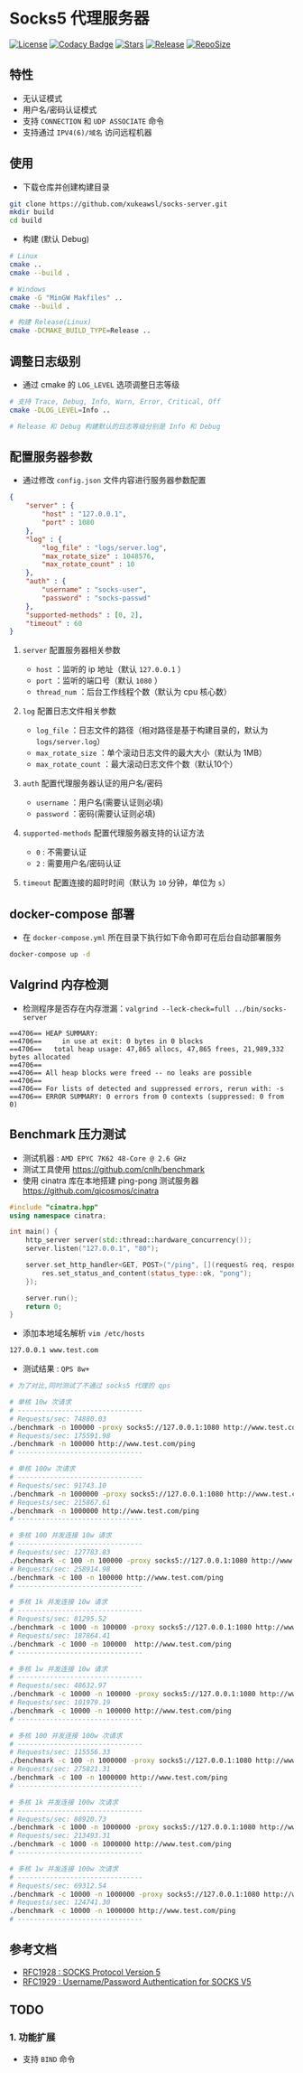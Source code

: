 # Socks5 代理服务器

[![License](https://img.shields.io/npm/l/mithril.svg)](https://github.com/xukeawsl/socks-server/blob/master/LICENSE)
[![Codacy Badge](https://app.codacy.com/project/badge/Grade/d9a5e55fbad64d51886964bf0f9977c9)](https://www.codacy.com/gh/xukeawsl/socks-server/dashboard?utm_source=github.com&amp;utm_medium=referral&amp;utm_content=xukeawsl/socks-server&amp;utm_campaign=Badge_Grade)
[![Stars](https://img.shields.io/github/stars/xukeawsl/socks-server)](https://github.com/xukeawsl/socks-server)
[![Release](https://img.shields.io/github/v/release/xukeawsl/socks-server?color=red)](https://github.com/xukeawsl/socks-server/releases)
[![RepoSize](https://img.shields.io/github/repo-size/xukeawsl/socks-server?color=yellow)](https://img.shields.io/github/repo-size/xukeawsl/socks-server?color=yellow)

## 特性
* 无认证模式
* 用户名/密码认证模式
* 支持 `CONNECTION` 和 `UDP ASSOCIATE` 命令
* 支持通过 `IPV4(6)/域名` 访问远程机器

## 使用
* 下载仓库并创建构建目录
```bash
git clone https://github.com/xukeawsl/socks-server.git
mkdir build
cd build
```
* 构建 (默认 Debug)
```bash
# Linux
cmake ..
cmake --build .

# Windows
cmake -G "MinGW Makfiles" ..
cmake --build .

# 构建 Release(Linux)
cmake -DCMAKE_BUILD_TYPE=Release ..
```

## 调整日志级别
* 通过 cmake 的 `LOG_LEVEL` 选项调整日志等级
```bash
# 支持 Trace, Debug, Info, Warn, Error, Critical, Off
cmake -DLOG_LEVEL=Info ..

# Release 和 Debug 构建默认的日志等级分别是 Info 和 Debug
```

## 配置服务器参数
* 通过修改 `config.json` 文件内容进行服务器参数配置
```json
{
    "server" : {
        "host" : "127.0.0.1",
        "port" : 1080
    },
    "log" : {
        "log_file" : "logs/server.log",
        "max_rotate_size" : 1048576,
        "max_rotate_count" : 10
    },
    "auth" : {
        "username" : "socks-user",
        "password" : "socks-passwd"
    },
    "supported-methods" : [0, 2],
    "timeout" : 60
}
```

1. `server` 配置服务器相关参数
   * `host` ：监听的 ip 地址（默认 `127.0.0.1` ）
   * `port` ：监听的端口号（默认 `1080` ）
   * `thread_num` ：后台工作线程个数（默认为 cpu 核心数）

2. `log` 配置日志文件相关参数
   * `log_file` ：日志文件的路径（相对路径是基于构建目录的，默认为 `logs/server.log`）
   * `max_rotate_size` ：单个滚动日志文件的最大大小（默认为 1MB）
   * `max_rotate_count` ：最大滚动日志文件个数（默认10个）

3. `auth` 配置代理服务器认证的用户名/密码
   * `username` ：用户名(需要认证则必填)
   * `password` ：密码(需要认证则必填)

4. `supported-methods` 配置代理服务器支持的认证方法
   * `0` : 不需要认证
   * `2` : 需要用户名/密码认证
5. `timeout` 配置连接的超时时间（默认为 `10` 分钟，单位为 `s`）

## docker-compose 部署
* 在 `docker-compose.yml` 所在目录下执行如下命令即可在后台自动部署服务
```bash
docker-compose up -d
```

## Valgrind 内存检测
* 检测程序是否存在内存泄漏：`valgrind --leck-check=full ../bin/socks-server`
```valgrind
==4706== HEAP SUMMARY:
==4706==     in use at exit: 0 bytes in 0 blocks
==4706==   total heap usage: 47,865 allocs, 47,865 frees, 21,989,332 bytes allocated
==4706== 
==4706== All heap blocks were freed -- no leaks are possible
==4706== 
==4706== For lists of detected and suppressed errors, rerun with: -s
==4706== ERROR SUMMARY: 0 errors from 0 contexts (suppressed: 0 from 0)
```

## Benchmark 压力测试
* 测试机器 : `AMD EPYC 7K62 48-Core @ 2.6 GHz`
* 测试工具使用 https://github.com/cnlh/benchmark
* 使用 cinatra 库在本地搭建 ping-pong 测试服务器 https://github.com/qicosmos/cinatra
```cpp
#include "cinatra.hpp"
using namespace cinatra;

int main() {
    http_server server(std::thread::hardware_concurrency());
    server.listen("127.0.0.1", "80");

    server.set_http_handler<GET, POST>("/ping", [](request& req, response& res) {
		res.set_status_and_content(status_type::ok, "pong");
	});

    server.run();
    return 0;
}
```
* 添加本地域名解析 `vim /etc/hosts`
```bash
127.0.0.1 www.test.com
```

* 测试结果 : `QPS 8w+`
```bash
# 为了对比,同时测试了不通过 socks5 代理的 qps

# 单核 10w 次请求
# -------------------------------
# Requests/sec: 74880.03
./benchmark -n 100000 -proxy socks5://127.0.0.1:1080 http://www.test.com/ping
# Requests/sec: 175591.98
./benchmark -n 100000 http://www.test.com/ping
# -------------------------------

# 单核 100w 次请求
# -------------------------------
# Requests/sec: 91743.10
./benchmark -n 1000000 -proxy socks5://127.0.0.1:1080 http://www.test.com/ping
# Requests/sec: 215867.61
./benchmark -n 1000000 http://www.test.com/ping
# -------------------------------

# 多核 100 并发连接 10w 请求
# -------------------------------
# Requests/sec: 127783.83
./benchmark -c 100 -n 100000 -proxy socks5://127.0.0.1:1080 http://www.test.com/ping
# Requests/sec: 258914.98
./benchmark -c 100 -n 100000 http://www.test.com/ping
# -------------------------------

# 多核 1k 并发连接 10w 请求
# -------------------------------
# Requests/sec: 81295.52
./benchmark -c 1000 -n 100000 -proxy socks5://127.0.0.1:1080 http://www.test.com/ping
# Requests/sec: 187864.41
./benchmark -c 1000 -n 100000  http://www.test.com/ping
# -------------------------------

# 多核 1w 并发连接 10w 请求
# -------------------------------
# Requests/sec: 48632.97
./benchmark -c 10000 -n 100000 -proxy socks5://127.0.0.1:1080 http://www.test.com/ping
# Requests/sec: 101979.19
./benchmark -c 10000 -n 100000 http://www.test.com/ping
# -------------------------------

# 多核 100 并发连接 100w 次请求
# -------------------------------
# Requests/sec: 115556.33
./benchmark -c 100 -n 1000000 -proxy socks5://127.0.0.1:1080 http://www.test.com/ping
# Requests/sec: 275821.31
./benchmark -c 100 -n 1000000 http://www.test.com/ping
# -------------------------------

# 多核 1k 并发连接 100w 次请求
# -------------------------------
# Requests/sec: 88920.73
./benchmark -c 1000 -n 1000000 -proxy socks5://127.0.0.1:1080 http://www.test.com/ping
# Requests/sec: 213493.31
./benchmark -c 1000 -n 1000000 http://www.test.com/ping
# -------------------------------

# 多核 1w 并发连接 100w 次请求
# -------------------------------
# Requests/sec: 69312.54
./benchmark -c 10000 -n 1000000 -proxy socks5://127.0.0.1:1080 http://www.test.com/ping
# Requests/sec: 124741.30
./benchmark -c 10000 -n 1000000 http://www.test.com/ping
# -------------------------------
```

## 参考文档
* [RFC1928 : SOCKS Protocol Version 5](https://www.rfc-editor.org/rfc/inline-errata/rfc1928.html)
* [RFC1929 : Username/Password Authentication for SOCKS V5](https://www.rfc-editor.org/rfc/rfc1929.html)

## TODO
### 1. 功能扩展
* 支持 `BIND` 命令
